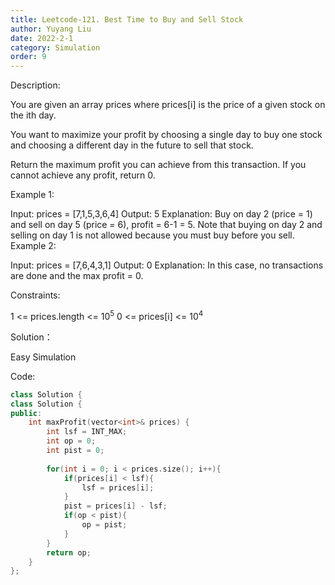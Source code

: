 ```yaml
---
title: Leetcode-121. Best Time to Buy and Sell Stock
author: Yuyang Liu
date: 2022-2-1
category: Simulation
order: 9
---
```



Description:

You are given an array prices where prices[i] is the price of a given stock on the ith day.

You want to maximize your profit by choosing a single day to buy one stock and choosing a different day in the future to sell that stock.

Return the maximum profit you can achieve from this transaction. If you cannot achieve any profit, return 0.

 

Example 1:

Input: prices = [7,1,5,3,6,4]
Output: 5
Explanation: Buy on day 2 (price = 1) and sell on day 5 (price = 6), profit = 6-1 = 5.
Note that buying on day 2 and selling on day 1 is not allowed because you must buy before you sell.
Example 2:

Input: prices = [7,6,4,3,1]
Output: 0
Explanation: In this case, no transactions are done and the max profit = 0.
 

Constraints:

1 <= prices.length <= 10<sup>5</sup>
0 <= prices[i] <= 10<sup>4</sup>

Solution：

Easy Simulation


Code: 

``` c++
class Solution {
class Solution {
public:
    int maxProfit(vector<int>& prices) {
        int lsf = INT_MAX;
        int op = 0;
        int pist = 0;
        
        for(int i = 0; i < prices.size(); i++){
            if(prices[i] < lsf){
                lsf = prices[i];
            }
            pist = prices[i] - lsf;
            if(op < pist){
                op = pist;
            }
        }
        return op;
    }
};
``````

